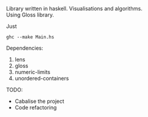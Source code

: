 Library written in haskell. Visualisations and algorithms.  
Using Gloss library.

Just 
```
ghc --make Main.hs
```

Dependencies:  
1. lens
2. gloss
3. numeric-limits
4. unordered-containers


TODO:  
+ Cabalise the project
+ Code refactoring
